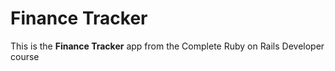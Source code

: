 # Finance Tracker

This is the **Finance Tracker** app from the Complete Ruby on Rails Developer course